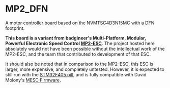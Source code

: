 # **MP2_DFN** 
A motor controller board based on the NVMTSC4D3N15MC with a DFN footprint. 

**This board is a variant from badgineer's Multi-Platform, Modular, Powerful Electronic Speed Control [MP2-ESC](https://github.com/badgineer/MP2-ESC)**. The project hosted here absolutely would not have been possible without the intellectual work of the MP2-ESC, and the team that contributed to development of that ESC. 

It should also be noted that in comparison to the MP2-ESC, this ESC is larger, more expensive, and completely untested. However, it is expected to still run with the [STM32F405 pill](https://github.com/davidmolony/F405_pill), and is fully compatible with David Molony's [MESC Firmware](https://github.com/davidmolony/MESC_Firmware). 

